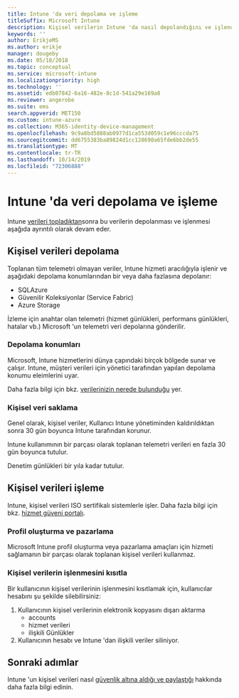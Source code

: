 ```yaml
---
title: Intune 'da veri depolama ve işleme
titleSuffix: Microsoft Intune
description: Kişisel verilerin Intune 'da nasıl depolandığını ve işlendiğini öğrenin.
keywords: ''
author: ErikjeMS
ms.author: erikje
manager: dougeby
ms.date: 05/18/2018
ms.topic: conceptual
ms.service: microsoft-intune
ms.localizationpriority: high
ms.technology: ''
ms.assetid: edb07842-6a16-482e-8c1d-541a29e169a8
ms.reviewer: angerobe
ms.suite: ems
search.appverid: MET150
ms.custom: intune-azure
ms.collection: M365-identity-device-management
ms.openlocfilehash: 9c9a8bd5888ab0977d1ca553d059c1e96cccda75
ms.sourcegitcommit: dd6755383ba89824d1cc128698a65fde6bb2de55
ms.translationtype: MT
ms.contentlocale: tr-TR
ms.lasthandoff: 10/14/2019
ms.locfileid: "72306888"
---
```

# <a name="data-storage-and-processing-in-intune"></a>Intune 'da veri depolama ve işleme

Intune [verileri topladıktan](privacy-data-collect.md)sonra bu verilerin depolanması ve işlenmesi aşağıda ayrıntılı olarak devam eder.

## <a name="storing-personal-data"></a>Kişisel verileri depolama

Toplanan tüm telemetri olmayan veriler, Intune hizmeti aracılığıyla işlenir ve aşağıdaki depolama konumlarından bir veya daha fazlasına depolanır: 

- SQLAzure 
- Güvenilir Koleksiyonlar (Service Fabric)  
- Azure Storage 

İzleme için anahtar olan telemetri (hizmet günlükleri, performans günlükleri, hatalar vb.) Microsoft 'un telemetri veri depolarına gönderilir.

### <a name="storage-locations"></a>Depolama konumları

Microsoft, Intune hizmetlerini dünya çapındaki birçok bölgede sunar ve çalışır. Intune, müşteri verileri için yönetici tarafından yapılan depolama konumu eleimlerini uyar.

Daha fazla bilgi için bkz. [verilerinizin nerede bulunduğu](https://www.microsoft.com/trust-center/privacy/data-location) yer.

### <a name="personal-data-retention"></a>Kişisel veri saklama

Genel olarak, kişisel veriler, Kullanıcı Intune yönetiminden kaldırıldıktan sonra 30 gün boyunca Intune tarafından korunur.

Intune kullanımının bir parçası olarak toplanan telemetri verileri en fazla 30 gün boyunca tutulur.

Denetim günlükleri bir yıla kadar tutulur.

## <a name="processing-personal-data"></a>Kişisel verileri işleme

Intune, kişisel verileri ISO sertifikalı sistemlerle işler. Daha fazla bilgi için bkz. [hizmet güveni portalı](https://www.microsoft.com/en-us/TrustCenter/stp).

### <a name="profiling-and-marketing"></a>Profil oluşturma ve pazarlama

Microsoft Intune profil oluşturma veya pazarlama amaçları için hizmeti sağlamanın bir parçası olarak toplanan kişisel verileri kullanmaz. 

### <a name="restrict-processing-of-personal-data"></a>Kişisel verilerin işlenmesini kısıtla

Bir kullanıcının kişisel verilerinin işlenmesini kısıtlamak için, kullanıcılar hesabını şu şekilde silebilirsiniz:
1. Kullanıcının kişisel verilerinin elektronik kopyasını dışarı aktarma
    - accounts
    - hizmet verileri
    - ilişkili Günlükler
2. Kullanıcının hesabı ve Intune 'dan ilişkili veriler siliniyor.

## <a name="next-steps"></a>Sonraki adımlar

Intune 'un kişisel verileri nasıl [güvenlik altına aldığı ve paylaştığı](privacy-data-secure-share.md) hakkında daha fazla bilgi edinin. 
